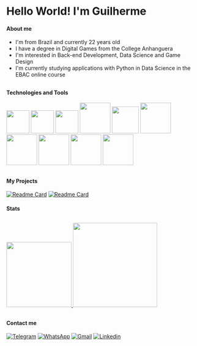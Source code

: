 # Hello World! I'm Guilherme

#### About me
<ul>
  <li> I'm from Brazil and currently 22 years old </li>
  <li> I have a degree in Digital Games from the College Anhanguera </li>
  <li> I'm interested in Back-end Development, Data Science and Game Design </li>
  <li> I'm currently studying applications with Python in Data Science in the EBAC online course</li>
</ul>

##

#### Technologies and Tools

<div> 
  <a syle="display: flex;align-items: center">
    <img height="60em" src="https://cdn.jsdelivr.net/gh/devicons/devicon@latest/icons/pycharm/pycharm-original.svg">
    <img height="60em" src="https://cdn.jsdelivr.net/gh/devicons/devicon/icons/python/python-original-wordmark.svg">
    <img height="60em" src="https://cdn.jsdelivr.net/gh/devicons/devicon@latest/icons/jupyter/jupyter-original-wordmark.svg">
    <img height="80em" src="https://cdn.jsdelivr.net/gh/devicons/devicon@latest/icons/anaconda/anaconda-original-wordmark.svg">
    <img height="70em" src="https://cdn.jsdelivr.net/gh/devicons/devicon@latest/icons/pandas/pandas-original-wordmark.svg">
    <img height="80em" src="https://cdn.jsdelivr.net/gh/devicons/devicon@latest/icons/numpy/numpy-original-wordmark.svg">
    <img height="80em" src="https://cdn.jsdelivr.net/gh/devicons/devicon@latest/icons/matplotlib/matplotlib-original-wordmark.svg">
    <img height="80em" src="https://cdn.jsdelivr.net/gh/devicons/devicon@latest/icons/scikitlearn/scikitlearn-original.svg">
        <img height="80em" src="https://cdn.jsdelivr.net/gh/devicons/devicon@latest/icons/unifiedmodelinglanguage/unifiedmodelinglanguage-original-wordmark.svg">
    <img height="80em" src="https://cdn.jsdelivr.net/gh/devicons/devicon@latest/icons/streamlit/streamlit-original-wordmark.svg" />
  </a>
</div>

##

#### My Projects

[![Readme Card](https://github-readme-stats.vercel.app/api/pin/?username=DuquePin&repo=previsao-renda&theme=dark)](https://github.com/DuquePin/previsao-renda)
[![Readme Card](https://github-readme-stats.vercel.app/api/pin/?username=DuquePin&repo=data-science-exercicies&theme=dark)](https://github.com/DuquePin/previsao-renda)


#### Stats
##

<a href="https://github.com/DuquePin"> 
  <img height="170em" src="https://github-readme-stats.vercel.app/api/top-langs/?username=DuquePin&layout=compact&langs_count=16&theme=dracula&card_width=250"> 
  <img height="220em" src="https://github-readme-stats.vercel.app/api?username=DuquePin&show_icons=true&theme=dracula">
</a>

##

#### Contact me
[![Telegram](https://img.shields.io/badge/Telegram-00CED1?style=for-the-badge&logo=telegram&logoColor=white)](https://t.me/GuilhermeSanMa)
[![WhatsApp](https://img.shields.io/badge/WhatsApp-green?style=for-the-badge&logo=whatsapp&logoColor=white)](https://wa.me/5543996149408)
[![Gmail](https://img.shields.io/badge/Gmail-red?style=for-the-badge&logo=gmail&logoColor=white)](https://criarmeulink.com.br/u/1672754943)
[![Linkedin](https://img.shields.io/badge/Linkedin-blue?style=for-the-badge&logo=linkedin&logoColor=white)](https://www.linkedin.com/in/guilherme-sant-ana-mathias-220056205/)



